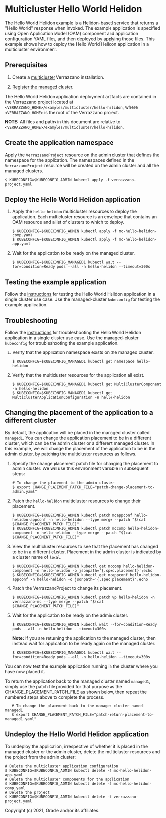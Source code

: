 # Multicluster Hello World Helidon

The Hello World Helidon example is a Helidon-based service that returns a "Hello World" response when invoked. The example application is specified using Open Application Model (OAM) component and application configuration YAML files, and then deployed by applying those files.  This example shows how to deploy the Hello World Helidon application in a multicluster environment.

## Prerequisites

1. Create a [multicluster](../README.md/#multicluster-installation) Verrazzano installation.

2. [Register the managed cluster](../README.md/#register-the-managed-cluster).

The Hello World Helidon application deployment artifacts are contained in the Verrazzano project located at
`<VERRAZZANO_HOME>/examples/multicluster/hello-helidon`, where `<VERRAZZANO_HOME>` is the root of the Verrazzano project.

**NOTE:** All files and paths in this document are relative to
`<VERRAZZANO_HOME>/examples/multicluster/hello-helidon`.

## Create the application namespace

Apply the `VerrazzanoProject` resource on the admin cluster that defines the namespace for the application.  The namespaces defined in the `VerrazzanoProject` resource will be created on the admin cluster and all the managed clusters.
   ```shell
   $ KUBECONFIG=$KUBECONFIG_ADMIN kubectl apply -f verrazzano-project.yaml
   ```

## Deploy the Hello World Helidon application

1. Apply the `hello-helidon` multicluster resources to deploy the application.  Each multicluster resource is an envelope that contains an OAM resource and a list of clusters to which to deploy.
   ```shell
   $ KUBECONFIG=$KUBECONFIG_ADMIN kubectl apply -f mc-hello-helidon-comp.yaml
   $ KUBECONFIG=$KUBECONFIG_ADMIN kubectl apply -f mc-hello-helidon-app.yaml
   ```

1. Wait for the application to be ready on the managed cluster.
   ```shell
   $ KUBECONFIG=$KUBECONFIG_MANAGED1 kubectl wait --for=condition=Ready pods --all -n hello-helidon --timeout=300s
   ```

## Testing the example application

Follow the [instructions](../../hello-helidon/README.md/#testing-the-example-application) for testing the Hello World Helidon application in a single cluster use case. Use the managed-cluster `kubeconfig` for testing the example application.

## Troubleshooting

Follow the [instructions](../../hello-helidon/README.md/#troubleshooting) for troubleshooting the Hello World Helidon application in a single cluster use case. Use the managed-cluster `kubeconfig` for troubleshooting the example application.

1. Verify that the application namespace exists on the managed cluster.
   ```shell
   $ KUBECONFIG=$KUBECONFIG_MANAGED1 kubectl get namespace hello-helidon
   ```

1. Verify that the multicluster resources for the application all exist.
   ```shell
   $ KUBECONFIG=$KUBECONFIG_MANAGED1 kubectl get MultiClusterComponent -n hello-helidon
   $ KUBECONFIG=$KUBECONFIG_MANAGED1 kubectl get MultiClusterApplicationConfiguration -n hello-helidon
   ```
## Changing the placement of the application to a different cluster

By default, the application will be placed in the managed cluster called `managed1`. You can change the application
placement to be in a different cluster, which can be the admin cluster or a different managed cluster. In this example,
we will change the placement of the application to be in the admin cluster, by patching the multicluster resources
as follows.

1. Specify the change placement patch file for changing the placement to admin cluster. We will use this environment
   variable in subsequent steps:
   ```shell
   # To change the placement to the admin cluster
   $ export CHANGE_PLACEMENT_PATCH_FILE="patch-change-placement-to-admin.yaml"
   ```

1. Patch the `hello-helidon` multicluster resources to change their placement.
   ```shell
   $ KUBECONFIG=$KUBECONFIG_ADMIN kubectl patch mcappconf hello-helidon-appconf -n hello-helidon --type merge --patch "$(cat $CHANGE_PLACEMENT_PATCH_FILE)"
   $ KUBECONFIG=$KUBECONFIG_ADMIN kubectl patch mccomp hello-helidon-component -n hello-helidon --type merge --patch "$(cat $CHANGE_PLACEMENT_PATCH_FILE)"
   ```
1. View the multicluster resources to see that the placement has changed to be in a different cluster. Placement in the
   admin cluster is indicated by a cluster name of `local`.
   ```shell
   $ KUBECONFIG=$KUBECONFIG_ADMIN kubectl get mccomp hello-helidon-component -n hello-helidon -o jsonpath='{.spec.placement}';echo
   $ KUBECONFIG=$KUBECONFIG_ADMIN kubectl get mcappconf hello-helidon-appconf -n hello-helidon -o jsonpath='{.spec.placement}';echo
   ```
1. Patch the VerrazzanoProject to change its placement.
   ```shell
   $ KUBECONFIG=$KUBECONFIG_ADMIN kubectl patch vp hello-helidon -n verrazzano-mc --type merge --patch "$(cat $CHANGE_PLACEMENT_PATCH_FILE)"
   ```
1. Wait for the application to be ready on the admin cluster.
   ```shell
   $ KUBECONFIG=$KUBECONFIG_ADMIN kubectl wait --for=condition=Ready pods --all -n hello-helidon --timeout=300s
   ```
   **Note:** If you are returning the application to the managed cluster, then instead wait for application to be ready
   again on the managed cluster.
   ```shell
   $ KUBECONFIG=$KUBECONFIG_MANAGED1 kubectl wait --for=condition=Ready pods --all -n hello-helidon --timeout=300s
   ```

You can now test the example application running in the cluster where you have now placed it.

To return the application back to the managed cluster named `managed1`, simply use the patch file provided for that
purpose as the CHANGE_PLACEMENT_PATCH_FILE as shown below, then repeat the numbered steps above to complete the process.
```shell
   # To change the placement back to the managed cluster named managed1
   $ export CHANGE_PLACEMENT_PATCH_FILE="patch-return-placement-to-managed1.yaml"
```

## Undeploy the Hello World Helidon application

To undeploy the application, irrespective of whether it is placed in the managed cluster or the admin cluster,
delete the multicluster resources and the project from the admin cluster:

```shell
# Delete the multicluster application configuration
$ KUBECONFIG=$KUBECONFIG_ADMIN kubectl delete -f mc-hello-helidon-app.yaml
# Delete the multicluster components for the application 
$ KUBECONFIG=$KUBECONFIG_ADMIN kubectl delete -f mc-hello-helidon-comp.yaml
# Delete the project
$ KUBECONFIG=$KUBECONFIG_ADMIN kubectl delete -f verrazzano-project.yaml
```

Copyright (c) 2021, Oracle and/or its affiliates.
